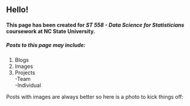 ## Hello!
#### This page has been created for _ST 558 - Data Science for Statisticians_  coursework at NC State University.  

##### Posts to this page may include:
1.   Blogs
2.   Images 
3.   Projects <br>
     -Team <br>
     -Individual
   
Posts with images are always better so here is a photo to kick things off:







